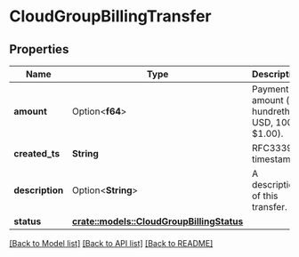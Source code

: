 # CloudGroupBillingTransfer

## Properties

Name | Type | Description | Notes
------------ | ------------- | ------------- | -------------
**amount** | Option<**f64**> | Payment amount (in hundreths USD, 100 = $1.00). | [optional]
**created_ts** | **String** | RFC3339 timestamp. | 
**description** | Option<**String**> | A description of this transfer. | [optional]
**status** | [**crate::models::CloudGroupBillingStatus**](CloudGroupBillingStatus.md) |  | 

[[Back to Model list]](../README.md#documentation-for-models) [[Back to API list]](../README.md#documentation-for-api-endpoints) [[Back to README]](../README.md)


